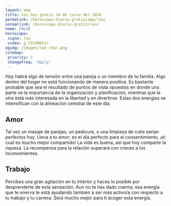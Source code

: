 ```yaml
---
layout: amp
title: leo hoy gratis 10 de junio del 2020 
permalink: /horoscopo-diario-gratis/amp/leo/
normallink: /horoscopo-diario-gratis/leo/
home: FALSE
horoscopo:
 signo: leo
 video: g_VIh3NkXjc
ogimg: /images/leo_char.png
sitemap:
 priority: 1
 changefreq: 'daily'
---
```



Hoy habrá algo de tensión entre una pareja o un miembro de tu familia. Algo dentro del hogar no está funcionando de manera positiva. Es bastante probable que sea el resultado de puntos de vista opuestos en donde una parte ve la importancia de la organización y planificación, mientras que la otra está más interesada en la libertad y en divertirse. Estas dos energías se intensifican con la alineación celestial de este día.

## Amor

Tal vez un masaje de parejas, un pedicure, o una limpieza de cutis serían perfectos hoy. Lleva a tu amor; es el día perfecto para el consentimiento, ¡el cual es mucho mejor compartido! La vida es buena, así que hoy comparte la riqueza. La recompensa para la relación superará con creces a los inconvenientes.

## Trabajo

Percibes una gran agitación en tu interior y haces lo posible por desprenderte de esta sensación. Aun no te has dado cuenta; esa energía que te enerva te está ayudando también a ser más activo/a con respecto a tu trabajo y tu carrera. Será mucho mejor para ti acoger esta energía.